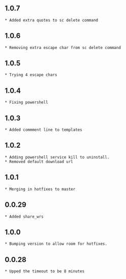 ## 1.0.7
	* Added extra quotes to sc delete command
## 1.0.6
	* Removing extra escape char from sc delete command
## 1.0.5
	* Trying 4 escape chars
## 1.0.4
	* Fixing powershell
## 1.0.3
	* Added commment line to templates
## 1.0.2
	* Adding powershell service kill to uninstall. 
	* Removed default download url
## 1.0.1
	* Merging in hotfixes to master
## 0.0.29
	* Added share_wrs
## 1.0.0
	* Bumping version to allow room for hotfixes.
## 0.0.28
	* Upped the timeout to be 8 minutes